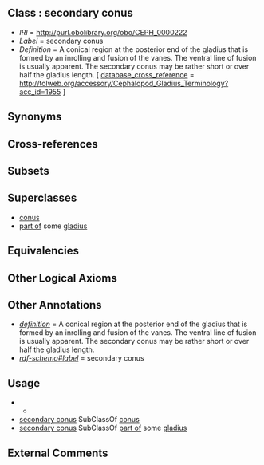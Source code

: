 
## Class : secondary conus

 * *IRI* = http://purl.obolibrary.org/obo/CEPH_0000222
 * *Label* = secondary conus
 * *Definition* = A conical region at the posterior end of the gladius that is formed by an inrolling and fusion of the vanes. The ventral line of fusion is usually apparent. The secondary conus may be rather short or over half the gladius length. [ [database_cross_reference](../../ef/oboInOwl#hasDbXref.md) = http://tolweb.org/accessory/Cephalopod_Gladius_Terminology?acc_id=1955 ]

## Synonyms


## Cross-references


## Subsets


## Superclasses

 * [conus](../../CEPH/72/CEPH_0000072.md)
 * [part of](../../BFO/50/BFO_0000050.md) some [gladius](../../CEPH/24/CEPH_0000124.md)

## Equivalencies


## Other Logical Axioms


## Other Annotations

 * *[definition](../../IAO/15/IAO_0000115.md)* = A conical region at the posterior end of the gladius that is formed by an inrolling and fusion of the vanes. The ventral line of fusion is usually apparent. The secondary conus may be rather short or over half the gladius length.
 * *[rdf-schema#label](../../el/rdf-schema#label.md)* = secondary conus

## Usage

 * -
 * [secondary conus](../../CEPH/22/CEPH_0000222.md) SubClassOf [conus](../../CEPH/72/CEPH_0000072.md)
 * [secondary conus](../../CEPH/22/CEPH_0000222.md) SubClassOf [part of](../../BFO/50/BFO_0000050.md) some [gladius](../../CEPH/24/CEPH_0000124.md)

## External Comments

